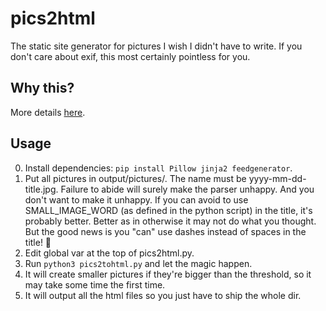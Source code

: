 # pics2html

The static site generator for pictures I wish I didn't have to write. If you
don't care about exif, this most certainly pointless for you.

## Why this?

More details [here](https://chown.me/blog/pics2html.html).

## Usage

0. Install dependencies: `pip install Pillow jinja2 feedgenerator`.
1. Put all pictures in output/pictures/. The name must be yyyy-mm-dd-title.jpg. Failure to abide will surely make the parser unhappy. And you don't want to make it unhappy. If you can avoid to use SMALL_IMAGE_WORD (as defined in the python script) in the title, it's probably better. Better as in otherwise it may not do what you thought. But the good news is you "can" use dashes instead of spaces in the title! 😬
2. Edit global var at the top of pics2html.py.
3. Run `python3 pics2tohtml.py` and let the magic happen.
4. It will create smaller pictures if they're bigger than the threshold, so it may
take some time the first time.
5. It will output all the html files so you just have to ship the whole dir.
